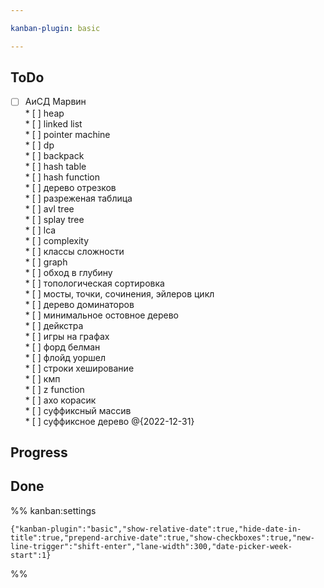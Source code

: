 ```yaml
---

kanban-plugin: basic

---
```


## ToDo

- [ ] АиСД Марвин<br>*  [ ] heap<br>*  [ ] linked list<br>*  [ ] pointer machine<br>*  [ ] dp<br>*  [ ] backpack<br>*  [ ] hash table<br>*  [ ] hash function<br>*  [ ] дерево отрезков<br>*  [ ] разреженая таблица<br>*  [ ] avl tree<br>*  [ ] splay tree<br>*  [ ] lca<br>*  [ ] complexity<br>*  [ ] классы сложности<br>*  [ ] graph<br>*  [ ] обход в глубину<br>*  [ ] топологическая сортировка<br>*  [ ] мосты, точки, сочинения, эйлеров цикл<br>*  [ ] дерево доминаторов<br>*  [ ] минимальное остовное дерево<br>*  [ ] дейкстра<br>*  [ ] игры на графах<br>*  [ ] форд белман<br>*  [ ] флойд уоршел<br>*  [ ] строки хеширование<br>*  [ ] кмп<br>*  [ ] z function<br>*  [ ] ахо корасик<br>*  [ ] суффиксный массив<br>*  [ ] суффиксное дерево @{2022-12-31}


## Progress



## Done





%% kanban:settings
```
{"kanban-plugin":"basic","show-relative-date":true,"hide-date-in-title":true,"prepend-archive-date":true,"show-checkboxes":true,"new-line-trigger":"shift-enter","lane-width":300,"date-picker-week-start":1}
```
%%